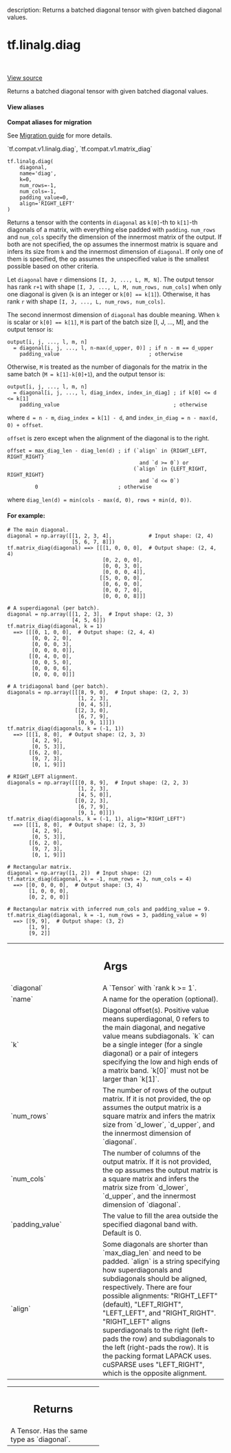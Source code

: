 description: Returns a batched diagonal tensor with given batched diagonal values.

<div itemscope itemtype="http://developers.google.com/ReferenceObject">
<meta itemprop="name" content="tf.linalg.diag" />
<meta itemprop="path" content="Stable" />
</div>

# tf.linalg.diag

<!-- Insert buttons and diff -->

<table class="tfo-notebook-buttons tfo-api nocontent" align="left">

</table>

<a target="_blank" class="external" href="/code/stable/tensorflow/python/ops/array_ops.py">View source</a>



Returns a batched diagonal tensor with given batched diagonal values.

<section class="expandable">
  <h4 class="showalways">View aliases</h4>
  <p>
<b>Compat aliases for migration</b>
<p>See
<a href="https://www.tensorflow.org/guide/migrate">Migration guide</a> for
more details.</p>
<p>`tf.compat.v1.linalg.diag`, `tf.compat.v1.matrix_diag`</p>
</p>
</section>

<pre class="devsite-click-to-copy prettyprint lang-py tfo-signature-link">
<code>tf.linalg.diag(
    diagonal,
    name=&#x27;diag&#x27;,
    k=0,
    num_rows=-1,
    num_cols=-1,
    padding_value=0,
    align=&#x27;RIGHT_LEFT&#x27;
)
</code></pre>



<!-- Placeholder for "Used in" -->

Returns a tensor with the contents in `diagonal` as `k[0]`-th to `k[1]`-th
diagonals of a matrix, with everything else padded with `padding`. `num_rows`
and `num_cols` specify the dimension of the innermost matrix of the output. If
both are not specified, the op assumes the innermost matrix is square and
infers its size from `k` and the innermost dimension of `diagonal`. If only
one of them is specified, the op assumes the unspecified value is the smallest
possible based on other criteria.

Let `diagonal` have `r` dimensions `[I, J, ..., L, M, N]`. The output tensor
has rank `r+1` with shape `[I, J, ..., L, M, num_rows, num_cols]` when only
one diagonal is given (`k` is an integer or `k[0] == k[1]`). Otherwise, it has
rank `r` with shape `[I, J, ..., L, num_rows, num_cols]`.

The second innermost dimension of `diagonal` has double meaning. When `k` is
scalar or `k[0] == k[1]`, `M` is part of the batch size [I, J, ..., M], and
the output tensor is:

```
output[i, j, ..., l, m, n]
  = diagonal[i, j, ..., l, n-max(d_upper, 0)] ; if n - m == d_upper
    padding_value                             ; otherwise
```

Otherwise, `M` is treated as the number of diagonals for the matrix in the
same batch (`M = k[1]-k[0]+1`), and the output tensor is:

```
output[i, j, ..., l, m, n]
  = diagonal[i, j, ..., l, diag_index, index_in_diag] ; if k[0] <= d <= k[1]
    padding_value                                     ; otherwise
```
where `d = n - m`, `diag_index = k[1] - d`, and
`index_in_diag = n - max(d, 0) + offset`.

`offset` is zero except when the alignment of the diagonal is to the right.
```
offset = max_diag_len - diag_len(d) ; if (`align` in {RIGHT_LEFT, RIGHT_RIGHT}
                                           and `d >= 0`) or
                                         (`align` in {LEFT_RIGHT, RIGHT_RIGHT}
                                           and `d <= 0`)
         0                          ; otherwise
```
where `diag_len(d) = min(cols - max(d, 0), rows + min(d, 0))`.

#### For example:



```
# The main diagonal.
diagonal = np.array([[1, 2, 3, 4],            # Input shape: (2, 4)
                     [5, 6, 7, 8]])
tf.matrix_diag(diagonal) ==> [[[1, 0, 0, 0],  # Output shape: (2, 4, 4)
                               [0, 2, 0, 0],
                               [0, 0, 3, 0],
                               [0, 0, 0, 4]],
                              [[5, 0, 0, 0],
                               [0, 6, 0, 0],
                               [0, 0, 7, 0],
                               [0, 0, 0, 8]]]

# A superdiagonal (per batch).
diagonal = np.array([[1, 2, 3],  # Input shape: (2, 3)
                     [4, 5, 6]])
tf.matrix_diag(diagonal, k = 1)
  ==> [[[0, 1, 0, 0],  # Output shape: (2, 4, 4)
        [0, 0, 2, 0],
        [0, 0, 0, 3],
        [0, 0, 0, 0]],
       [[0, 4, 0, 0],
        [0, 0, 5, 0],
        [0, 0, 0, 6],
        [0, 0, 0, 0]]]

# A tridiagonal band (per batch).
diagonals = np.array([[[8, 9, 0],  # Input shape: (2, 2, 3)
                       [1, 2, 3],
                       [0, 4, 5]],
                      [[2, 3, 0],
                       [6, 7, 9],
                       [0, 9, 1]]])
tf.matrix_diag(diagonals, k = (-1, 1))
  ==> [[[1, 8, 0],  # Output shape: (2, 3, 3)
        [4, 2, 9],
        [0, 5, 3]],
       [[6, 2, 0],
        [9, 7, 3],
        [0, 1, 9]]]

# RIGHT_LEFT alignment.
diagonals = np.array([[[0, 8, 9],  # Input shape: (2, 2, 3)
                       [1, 2, 3],
                       [4, 5, 0]],
                      [[0, 2, 3],
                       [6, 7, 9],
                       [9, 1, 0]]])
tf.matrix_diag(diagonals, k = (-1, 1), align="RIGHT_LEFT")
  ==> [[[1, 8, 0],  # Output shape: (2, 3, 3)
        [4, 2, 9],
        [0, 5, 3]],
       [[6, 2, 0],
        [9, 7, 3],
        [0, 1, 9]]]

# Rectangular matrix.
diagonal = np.array([1, 2])  # Input shape: (2)
tf.matrix_diag(diagonal, k = -1, num_rows = 3, num_cols = 4)
  ==> [[0, 0, 0, 0],  # Output shape: (3, 4)
       [1, 0, 0, 0],
       [0, 2, 0, 0]]

# Rectangular matrix with inferred num_cols and padding_value = 9.
tf.matrix_diag(diagonal, k = -1, num_rows = 3, padding_value = 9)
  ==> [[9, 9],  # Output shape: (3, 2)
       [1, 9],
       [9, 2]]
```

<!-- Tabular view -->
 <table class="responsive fixed orange">
<colgroup><col width="214px"><col></colgroup>
<tr><th colspan="2"><h2 class="add-link">Args</h2></th></tr>

<tr>
<td>
`diagonal`
</td>
<td>
A `Tensor` with `rank k >= 1`.
</td>
</tr><tr>
<td>
`name`
</td>
<td>
A name for the operation (optional).
</td>
</tr><tr>
<td>
`k`
</td>
<td>
Diagonal offset(s). Positive value means superdiagonal, 0 refers to the
main diagonal, and negative value means subdiagonals. `k` can be a single
integer (for a single diagonal) or a pair of integers specifying the low
and high ends of a matrix band. `k[0]` must not be larger than `k[1]`.
</td>
</tr><tr>
<td>
`num_rows`
</td>
<td>
The number of rows of the output matrix. If it is not provided,
the op assumes the output matrix is a square matrix and infers the matrix
size from `d_lower`, `d_upper`, and the innermost dimension of `diagonal`.
</td>
</tr><tr>
<td>
`num_cols`
</td>
<td>
The number of columns of the output matrix. If it is not provided,
the op assumes the output matrix is a square matrix and infers the matrix
size from `d_lower`, `d_upper`, and the innermost dimension of `diagonal`.
</td>
</tr><tr>
<td>
`padding_value`
</td>
<td>
The value to fill the area outside the specified diagonal
band with. Default is 0.
</td>
</tr><tr>
<td>
`align`
</td>
<td>
Some diagonals are shorter than `max_diag_len` and need to be padded.
`align` is a string specifying how superdiagonals and subdiagonals should
be aligned, respectively. There are four possible alignments: "RIGHT_LEFT"
(default), "LEFT_RIGHT", "LEFT_LEFT", and "RIGHT_RIGHT". "RIGHT_LEFT"
aligns superdiagonals to the right (left-pads the row) and subdiagonals to
the left (right-pads the row). It is the packing format LAPACK uses.
cuSPARSE uses "LEFT_RIGHT", which is the opposite alignment.
</td>
</tr>
</table>



<!-- Tabular view -->
 <table class="responsive fixed orange">
<colgroup><col width="214px"><col></colgroup>
<tr><th colspan="2"><h2 class="add-link">Returns</h2></th></tr>
<tr class="alt">
<td colspan="2">
A Tensor. Has the same type as `diagonal`.
</td>
</tr>

</table>

